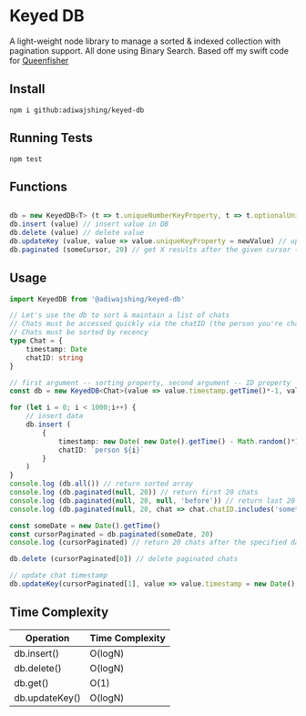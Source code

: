 # Keyed DB

A light-weight node library to manage a sorted & indexed collection with pagination support. 
All done using Binary Search. Based off my swift code for [Queenfisher](https://github.com/adiwajshing/Queenfisher)

## Install

`npm i github:adiwajshing/keyed-db`

## Running Tests

`npm test`

## Functions

``` ts

db = new KeyedDB<T> (t => t.uniqueNumberKeyProperty, t => t.optionalUniqueIDProperty)
db.insert (value) // insert value in DB
db.delete (value) // delete value
db.updateKey (value, value => value.uniqueKeyProperty = newValue) // update the key of a value
db.paginated (someCursor, 20) // get X results after the given cursor (null for the first X results)

```

## Usage

``` ts
import KeyedDB from '@adiwajshing/keyed-db'

// Let's use the db to sort & maintain a list of chats
// Chats must be accessed quickly via the chatID (the person you're chatting with)
// Chats must be sorted by recency
type Chat = {
    timestamp: Date
    chatID: string
}

// first argument -- sorting property, second argument -- ID property
const db = new KeyedDB<Chat>(value => value.timestamp.getTime()*-1, value => value.chatID)

for (let i = 0; i < 1000;i++) {
    // insert data
    db.insert (
        {
            timestamp: new Date( new Date().getTime() - Math.random()*10000 ), 
            chatID: `person ${i}`
        }
    )
}
console.log (db.all()) // return sorted array
console.log (db.paginated(null, 20)) // return first 20 chats
console.log (db.paginated(null, 20, null, 'before')) // return last 20 chats
console.log (db.paginated(null, 20, chat => chat.chatID.includes('something'))) // return first 20 chats where the chatID contains 'something'

const someDate = new Date().getTime()
const cursorPaginated = db.paginated(someDate, 20)
console.log (cursorPaginated) // return 20 chats after the specified date

db.delete (cursorPaginated[0]) // delete paginated chats 

// update chat timestamp
db.updateKey(cursorPaginated[1], value => value.timestamp = new Date().getTime()) 

```

## Time Complexity

| Operation      | Time Complexity |
|----------------|-----------------|
| db.insert()    | O(logN)         |
| db.delete()    | O(logN)         |
| db.get()       | O(1)            |
| db.updateKey() | O(logN)         |